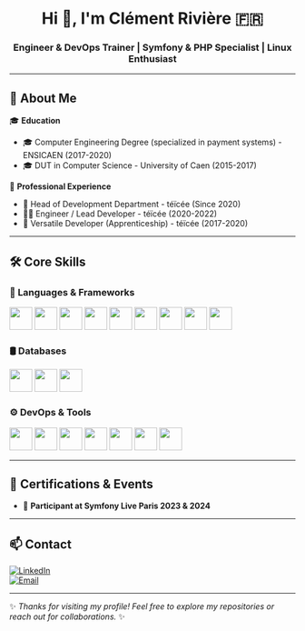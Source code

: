 <h1 align="center">Hi 👋, I'm Clément Rivière 🇫🇷</h1>  
<h3 align="center">Engineer & DevOps Trainer | Symfony & PHP Specialist | Linux Enthusiast</h3>  

---

## 🚀 About Me  

🎓 **Education**  
- 🎓 Computer Engineering Degree (specialized in payment systems) - ENSICAEN (2017-2020)  
- 🎓 DUT in Computer Science - University of Caen (2015-2017)  

💼 **Professional Experience**  
- 🚀 Head of Development Department - téïcée (Since 2020)
- 🧑‍💻 Engineer / Lead Developer - téïcée (2020-2022)  
- 🔧 Versatile Developer (Apprenticeship) - téïcée (2017-2020)  

---

## 🛠️ Core Skills  

### 🔧 Languages & Frameworks  
<p align="left">
  <img src="https://cdn.jsdelivr.net/gh/devicons/devicon/icons/php/php-plain.svg" width="40" height="40"/>
  <img src="https://cdn.jsdelivr.net/gh/devicons/devicon/icons/symfony/symfony-original.svg" width="40" height="40"/>
  <img src="https://cdn.jsdelivr.net/gh/devicons/devicon/icons/vuejs/vuejs-original.svg" width="40" height="40"/>
  <img src="https://cdn.jsdelivr.net/gh/devicons/devicon/icons/nuxtjs/nuxtjs-original.svg" width="40" height="40"/>
  <img src="https://cdn.jsdelivr.net/gh/devicons/devicon/icons/javascript/javascript-original.svg" width="40" height="40"/>
  <img src="https://cdn.jsdelivr.net/gh/devicons/devicon/icons/python/python-original.svg" width="40" height="40"/>
  <img src="https://cdn.jsdelivr.net/gh/devicons/devicon/icons/django/django-plain.svg" width="40" height="40"/>
  <img src="https://cdn.jsdelivr.net/gh/devicons/devicon/icons/flutter/flutter-original.svg" width="40" height="40"/>
  <img src="https://cdn.jsdelivr.net/gh/devicons/devicon/icons/dart/dart-original.svg" width="40" height="40"/>
</p>

### 🛢️ Databases  
<p align="left">
  <img src="https://cdn.jsdelivr.net/gh/devicons/devicon/icons/mariadb/mariadb-original.svg" width="40" height="40"/>
  <img src="https://cdn.jsdelivr.net/gh/devicons/devicon/icons/postgresql/postgresql-original.svg" width="40" height="40"/>
  <img src="https://cdn.jsdelivr.net/gh/devicons/devicon/icons/mysql/mysql-original.svg" width="40" height="40"/>
</p>

### ⚙️ DevOps & Tools  
<p align="left">
  <img src="https://cdn.jsdelivr.net/gh/devicons/devicon/icons/linux/linux-original.svg" width="40" height="40"/>
  <img src="https://cdn.jsdelivr.net/gh/devicons/devicon/icons/debian/debian-original.svg" width="40" height="40"/>
  <img src="https://cdn.jsdelivr.net/gh/devicons/devicon/icons/docker/docker-original.svg" width="40" height="40"/>
  <img src="https://cdn.jsdelivr.net/gh/devicons/devicon/icons/ansible/ansible-original.svg" width="40" height="40"/>
  <img src="https://cdn.jsdelivr.net/gh/devicons/devicon/icons/jenkins/jenkins-original.svg" width="40" height="40"/>
  <img src="https://cdn.jsdelivr.net/gh/devicons/devicon/icons/git/git-original.svg" width="40" height="40"/>
  <img src="https://cdn.jsdelivr.net/gh/devicons/devicon/icons/gitlab/gitlab-original.svg" width="40" height="40"/>
</p>

---

## 📜 Certifications & Events  

- 🏅 **Participant at Symfony Live Paris 2023 & 2024**  

---

## 📫 Contact  

[![LinkedIn](https://img.shields.io/badge/LinkedIn-0077B5?style=for-the-badge&logo=linkedin&logoColor=white)](https://www.linkedin.com/in/cl%C3%A9ment-rivi%C3%A8re-a71999134/)  
[![Email](https://img.shields.io/badge/Email-riviere.clement%40outlook.com-blue?style=for-the-badge)](riviere.clement@outlook.com)

---

✨ *Thanks for visiting my profile! Feel free to explore my repositories or reach out for collaborations.* ✨
